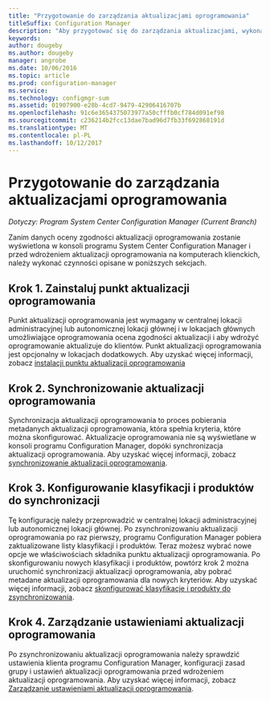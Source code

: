 ```yaml
---
title: "Przygotowanie do zarządzania aktualizacjami oprogramowania"
titleSuffix: Configuration Manager
description: "Aby przygotować się do zarządzania aktualizacjami, wykonania tych zadań do wyświetlenia danych oceny zgodności w konsoli programu System Center Configuration Manager."
keywords: 
author: dougeby
ms.author: dougeby
manager: angrobe
ms.date: 10/06/2016
ms.topic: article
ms.prod: configuration-manager
ms.service: 
ms.technology: configmgr-sum
ms.assetid: 01907900-e28b-4cd7-9479-42906416707b
ms.openlocfilehash: 91c6e3654375073977a50cfffb0cf784d091ef98
ms.sourcegitcommit: c236214b2fcc13dae7bad96d7fb33f692868191d
ms.translationtype: MT
ms.contentlocale: pl-PL
ms.lasthandoff: 10/12/2017
---
```

# <a name="prepare-for-software-updates-management"></a>Przygotowanie do zarządzania aktualizacjami oprogramowania

*Dotyczy: Program System Center Configuration Manager (Current Branch)*

Zanim danych oceny zgodności aktualizacji oprogramowania zostanie wyświetlona w konsoli programu System Center Configuration Manager i przed wdrożeniem aktualizacji oprogramowania na komputerach klienckich, należy wykonać czynności opisane w poniższych sekcjach.

## <a name="step-1-install-a-software-update-point"></a>Krok 1. Zainstaluj punkt aktualizacji oprogramowania  
Punkt aktualizacji oprogramowania jest wymagany w centralnej lokacji administracyjnej lub autonomicznej lokacji głównej i w lokacjach głównych umożliwiające oprogramowania ocena zgodności aktualizacji i aby wdrożyć oprogramowanie aktualizuje do klientów. Punkt aktualizacji oprogramowania jest opcjonalny w lokacjach dodatkowych. Aby uzyskać więcej informacji, zobacz [instalacji punktu aktualizacji oprogramowania](install-a-software-update-point.md)  

## <a name="step-2-synchronize-software-updates"></a>Krok 2. Synchronizowanie aktualizacji oprogramowania
Synchronizacja aktualizacji oprogramowania to proces pobierania metadanych aktualizacji oprogramowania, która spełnia kryteria, które można skonfigurować. Aktualizacje oprogramowania nie są wyświetlane w konsoli programu Configuration Manager, dopóki synchronizacja aktualizacji oprogramowania. Aby uzyskać więcej informacji, zobacz [synchronizowanie aktualizacji oprogramowania](synchronize-software-updates.md).   

## <a name="step-3-configure-classifications-and-products-to-synchronize"></a>Krok 3. Konfigurowanie klasyfikacji i produktów do synchronizacji
Tę konfigurację należy przeprowadzić w centralnej lokacji administracyjnej lub autonomicznej lokacji głównej. Po zsynchronizowaniu aktualizacji oprogramowania po raz pierwszy, programu Configuration Manager pobiera zaktualizowane listy klasyfikacji i produktów. Teraz możesz wybrać nowe opcje we właściwościach składnika punktu aktualizacji oprogramowania. Po skonfigurowaniu nowych klasyfikacji i produktów, powtórz krok 2 można uruchomić synchronizacji aktualizacji oprogramowania, aby pobrać metadane aktualizacji oprogramowania dla nowych kryteriów. Aby uzyskać więcej informacji, zobacz [skonfigurować klasyfikacje i produkty do zsynchronizowania](configure-classifications-and-products.md).

## <a name="step-4-manage-settings-for-software-updates"></a>Krok 4. Zarządzanie ustawieniami aktualizacji oprogramowania
Po zsynchronizowaniu aktualizacji oprogramowania należy sprawdzić ustawienia klienta programu Configuration Manager, konfiguracji zasad grupy i ustawień aktualizacji oprogramowania przed wdrożeniem aktualizacji oprogramowania. Aby uzyskać więcej informacji, zobacz [Zarządzanie ustawieniami aktualizacji oprogramowania](manage-settings-for-software-updates.md).
